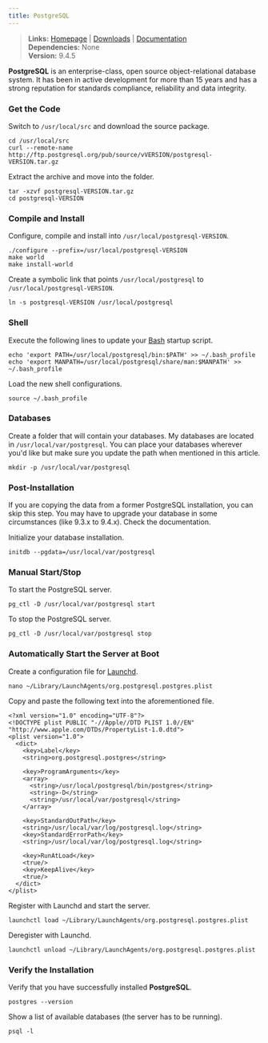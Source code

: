 ```yaml
---
title: PostgreSQL
---
```


> **Links:** [Homepage](http://www.postgresql.org/) | [Downloads](http://www.postgresql.org/ftp/source/) | [Documentation](http://www.postgresql.org/docs/9.4/static/)  
> **Dependencies:** None  
> **Version:** <span id="version">9.4.5</span>

**PostgreSQL** is an enterprise-class, open source object-relational database system. It has been in active development for more than 15 years and has a strong reputation for standards compliance, reliability and data integrity.


### Get the Code

Switch to `/usr/local/src` and download the source package.

	cd /usr/local/src
	curl --remote-name http://ftp.postgresql.org/pub/source/vVERSION/postgresql-VERSION.tar.gz

Extract the archive and move into the folder.

	tar -xzvf postgresql-VERSION.tar.gz
	cd postgresql-VERSION


### Compile and Install

Configure, compile and install into `/usr/local/postgresql-VERSION`.

	./configure --prefix=/usr/local/postgresql-VERSION
	make world
	make install-world

Create a symbolic link that points `/usr/local/postgresql` to `/usr/local/postgresql-VERSION`.

	ln -s postgresql-VERSION /usr/local/postgresql


### Shell

Execute the following lines to update your [Bash](http://en.wikipedia.org/wiki/Bash_%28Unix_shell%29) startup script.

	echo 'export PATH=/usr/local/postgresql/bin:$PATH' >> ~/.bash_profile
	echo 'export MANPATH=/usr/local/postgresql/share/man:$MANPATH' >> ~/.bash_profile

Load the new shell configurations.

	source ~/.bash_profile


### Databases

Create a folder that will contain your databases. My databases are located in `/usr/local/var/postgresql`. You can place your databases wherever you'd like but make sure you update the path when mentioned in this article.

	mkdir -p /usr/local/var/postgresql


### Post-Installation

If you are copying the data from a former PostgreSQL installation, you can skip this step. You may have to upgrade your database in some circumstances (like 9.3.x to 9.4.x). Check the documentation.

Initialize your database installation.

	initdb --pgdata=/usr/local/var/postgresql


### Manual Start/Stop

To start the PostgreSQL server.

	pg_ctl -D /usr/local/var/postgresql start

To stop the PostgreSQL server.

	pg_ctl -D /usr/local/var/postgresql stop


### Automatically Start the Server at Boot

Create a configuration file for [Launchd](http://en.wikipedia.org/wiki/Launchd).

	nano ~/Library/LaunchAgents/org.postgresql.postgres.plist

Copy and paste the following text into the aforementioned file.

	<?xml version="1.0" encoding="UTF-8"?>
	<!DOCTYPE plist PUBLIC "-//Apple//DTD PLIST 1.0//EN" "http://www.apple.com/DTDs/PropertyList-1.0.dtd">
	<plist version="1.0">
	  <dict>
	    <key>Label</key>
	    <string>org.postgresql.postgres</string>

	    <key>ProgramArguments</key>
	    <array>
	      <string>/usr/local/postgresql/bin/postgres</string>
	      <string>-D</string>
	      <string>/usr/local/var/postgresql</string>
	    </array>

	    <key>StandardOutPath</key>
	    <string>/usr/local/var/log/postgresql.log</string>
	    <key>StandardErrorPath</key>
	    <string>/usr/local/var/log/postgresql.log</string>

	    <key>RunAtLoad</key>
	    <true/>
	    <key>KeepAlive</key>
	    <true/>
	  </dict>
	</plist>

Register with Launchd and start the server.

	launchctl load ~/Library/LaunchAgents/org.postgresql.postgres.plist

Deregister with Launchd.

	launchctl unload ~/Library/LaunchAgents/org.postgresql.postgres.plist


### Verify the Installation

Verify that you have successfully installed **PostgreSQL**.

	postgres --version

Show a list of available databases (the server has to be running).

	psql -l
